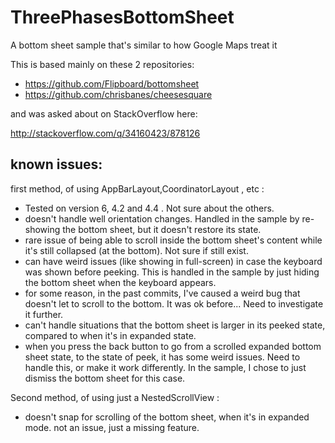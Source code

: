 # ThreePhasesBottomSheet
A bottom sheet sample that's similar to how Google Maps treat it

This is based mainly on these 2 repositories:

- https://github.com/Flipboard/bottomsheet
- https://github.com/chrisbanes/cheesesquare

and was asked about on StackOverflow here:

http://stackoverflow.com/q/34160423/878126

known issues:
--

first method, of using AppBarLayout,CoordinatorLayout , etc : 

-  Tested on version 6, 4.2 and 4.4 . Not sure about the others.
-  doesn't handle well orientation changes. Handled in the sample by re-showing the bottom sheet, but it doesn't restore its state.
-  rare issue of being able to scroll inside the bottom sheet's content while it's still collapsed (at the bottom). Not sure if still exist.
-  can have weird issues (like showing in full-screen) in case the keyboard was shown before peeking. This is handled in the sample by just hiding the bottom sheet when the keyboard appears.
-  for some reason, in the past commits, I've caused a weird bug that doesn't let to scroll to the bottom. It was ok before... Need to investigate it further.
-  can't handle situations that the bottom sheet is larger in its peeked state, compared to when it's in expanded state.
- when you press the back button to go from a scrolled expanded bottom sheet state, to the state of peek, it has some weird issues. Need to handle this, or make it work differently. In the sample, I chose to just dismiss the bottom sheet for this case.

Second method, of using just a NestedScrollView :
- doesn't snap for scrolling of the bottom sheet, when it's in expanded mode. not an issue, just a missing feature. 
